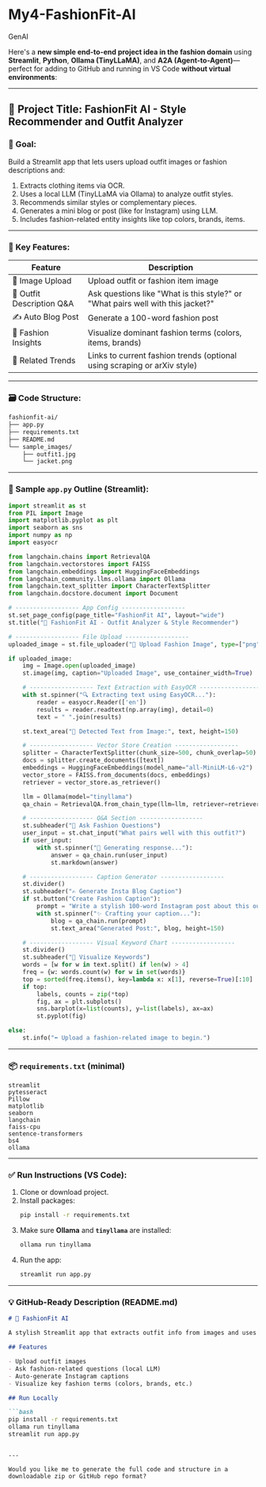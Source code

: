 # My4-FashionFit-AI
GenAI

Here's a **new simple end-to-end project idea in the fashion domain** using **Streamlit**, **Python**, **Ollama (TinyLLaMA)**, and **A2A (Agent-to-Agent)**—perfect for adding to GitHub and running in VS Code **without virtual environments**:

---

## 🧵 Project Title: **FashionFit AI - Style Recommender and Outfit Analyzer**

### 🎯 Goal:
Build a Streamlit app that lets users upload outfit images or fashion descriptions and:
1. Extracts clothing items via OCR.
2. Uses a local LLM (TinyLLaMA via Ollama) to analyze outfit styles.
3. Recommends similar styles or complementary pieces.
4. Generates a mini blog or post (like for Instagram) using LLM.
5. Includes fashion-related entity insights like top colors, brands, items.

---

### 🔧 Key Features:

| Feature | Description |
|--------|-------------|
| 📸 Image Upload | Upload outfit or fashion item image |
| 🧠 Outfit Description Q&A | Ask questions like "What is this style?" or "What pairs well with this jacket?" |
| ✍️ Auto Blog Post | Generate a 100-word fashion post |
| 🎨 Fashion Insights | Visualize dominant fashion terms (colors, items, brands) |
| 🔗 Related Trends | Links to current fashion trends (optional using scraping or arXiv style) |

---

### 🗃️ Code Structure:

```bash
fashionfit-ai/
├── app.py
├── requirements.txt
├── README.md
└── sample_images/
    ├── outfit1.jpg
    └── jacket.png
```

---

### 📄 Sample `app.py` Outline (Streamlit):

```python
import streamlit as st
from PIL import Image
import matplotlib.pyplot as plt
import seaborn as sns
import numpy as np
import easyocr

from langchain.chains import RetrievalQA
from langchain.vectorstores import FAISS
from langchain.embeddings import HuggingFaceEmbeddings
from langchain_community.llms.ollama import Ollama
from langchain.text_splitter import CharacterTextSplitter
from langchain.docstore.document import Document

# ------------------ App Config ------------------
st.set_page_config(page_title="FashionFit AI", layout="wide")
st.title("👗 FashionFit AI - Outfit Analyzer & Style Recommender")

# ------------------ File Upload ------------------
uploaded_image = st.file_uploader("📸 Upload Fashion Image", type=["png", "jpg", "jpeg"])

if uploaded_image:
    img = Image.open(uploaded_image)
    st.image(img, caption="Uploaded Image", use_container_width=True)

    # ------------------ Text Extraction with EasyOCR ------------------
    with st.spinner("🔍 Extracting text using EasyOCR..."):
        reader = easyocr.Reader(['en'])
        results = reader.readtext(np.array(img), detail=0)
        text = " ".join(results)

    st.text_area("🧾 Detected Text from Image:", text, height=150)

    # ------------------ Vector Store Creation ------------------
    splitter = CharacterTextSplitter(chunk_size=500, chunk_overlap=50)
    docs = splitter.create_documents([text])
    embeddings = HuggingFaceEmbeddings(model_name="all-MiniLM-L6-v2")
    vector_store = FAISS.from_documents(docs, embeddings)
    retriever = vector_store.as_retriever()

    llm = Ollama(model="tinyllama")
    qa_chain = RetrievalQA.from_chain_type(llm=llm, retriever=retriever)

    # ------------------ Q&A Section ------------------
    st.subheader("🧠 Ask Fashion Questions")
    user_input = st.chat_input("What pairs well with this outfit?")
    if user_input:
        with st.spinner("💬 Generating response..."):
            answer = qa_chain.run(user_input)
            st.markdown(answer)

    # ------------------ Caption Generator ------------------
    st.divider()
    st.subheader("✍️ Generate Insta Blog Caption")
    if st.button("Create Fashion Caption"):
        prompt = "Write a stylish 100-word Instagram post about this outfit."
        with st.spinner("✨ Crafting your caption..."):
            blog = qa_chain.run(prompt)
            st.text_area("Generated Post:", blog, height=150)

    # ------------------ Visual Keyword Chart ------------------
    st.divider()
    st.subheader("🎨 Visualize Keywords")
    words = [w for w in text.split() if len(w) > 4]
    freq = {w: words.count(w) for w in set(words)}
    top = sorted(freq.items(), key=lambda x: x[1], reverse=True)[:10]
    if top:
        labels, counts = zip(*top)
        fig, ax = plt.subplots()
        sns.barplot(x=list(counts), y=list(labels), ax=ax)
        st.pyplot(fig)

else:
    st.info("⬅️ Upload a fashion-related image to begin.")

```

---

### 📦 `requirements.txt` (minimal)

```
streamlit
pytesseract
Pillow
matplotlib
seaborn
langchain
faiss-cpu
sentence-transformers
bs4
ollama
```

---

### ✅ Run Instructions (VS Code):

1. Clone or download project.
2. Install packages:
   ```bash
   pip install -r requirements.txt
   ```
3. Make sure **Ollama** and **`tinyllama`** are installed:
   ```bash
   ollama run tinyllama
   ```
4. Run the app:
   ```bash
   streamlit run app.py
   ```

---

### 💡 GitHub-Ready Description (README.md)

```md
# 👗 FashionFit AI

A stylish Streamlit app that extracts outfit info from images and uses TinyLLaMA (via Ollama) for fashion Q&A, style tips, and social media post generation. No cloud APIs required.

## Features

- Upload outfit images
- Ask fashion-related questions (local LLM)
- Auto-generate Instagram captions
- Visualize key fashion terms (colors, brands, etc.)

## Run Locally

```bash
pip install -r requirements.txt
ollama run tinyllama
streamlit run app.py
```
```

---

Would you like me to generate the full code and structure in a downloadable zip or GitHub repo format?
